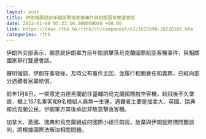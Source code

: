 ```yaml
---
layout: post
title: 伊朗稱願就前年錯誤擊落客機事件與相關國家雙邊會談
date: 2022-01-08 05:23:16.000000000 +08:00
link: https://news.rthk.hk/rthk/ch/component/k2/1627890-20220108.htm
categories: rthk
---
```


伊朗外交部表示，願意就伊朗軍方前年錯誤擊落烏克蘭國際航空客機事件，與相關國家舉行雙邊會談。

聲明強調，伊朗在事發後，及時公布事件主因，並履行相關責任和義務，已經向部分遇難者家屬賠償。

前年1月8日，一架原定由德黑蘭前往基輔的烏克蘭國際航空客機，起飛後不久墜毀，機上167名乘客和9名機組人員無一生還，遇難者主要是加拿大、英國、瑞典和烏克蘭公民，伊朗軍方其後承認非故意擊落客機。

加拿大、英國、瑞典和烏克蘭組成的國際小組日前說，放棄與伊朗就賠償問題談判，將根據國際法解決相關問題。
